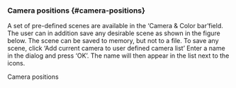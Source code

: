 ### Camera positions {#camera-positions}

A set of pre-defined scenes are available in the ‘Camera &amp; Color bar’field. The user can in addition save any desirable scene as shown in the figure below. The scene can be saved to memory, but not to a file. To save any scene, click ‘Add current camera to user defined camera list’ Enter a name in the dialog and press ‘OK’. The name will then appear in the list next to the icons.

Camera positions